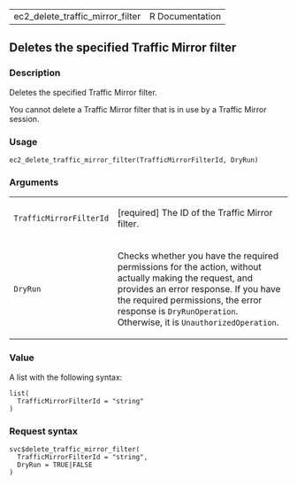 <table style="width: 100%;">
<tbody>
<tr class="odd">
<td>ec2_delete_traffic_mirror_filter</td>
<td style="text-align: right;">R Documentation</td>
</tr>
</tbody>
</table>

## Deletes the specified Traffic Mirror filter

### Description

Deletes the specified Traffic Mirror filter.

You cannot delete a Traffic Mirror filter that is in use by a Traffic
Mirror session.

### Usage

    ec2_delete_traffic_mirror_filter(TrafficMirrorFilterId, DryRun)

### Arguments

<table>
<colgroup>
<col style="width: 35%" />
<col style="width: 65%" />
</colgroup>
<tbody>
<tr class="odd">
<td><code
id="ec2_delete_traffic_mirror_filter_:_TrafficMirrorFilterId">TrafficMirrorFilterId</code></td>
<td><p>[required] The ID of the Traffic Mirror filter.</p></td>
</tr>
<tr class="even">
<td><code
id="ec2_delete_traffic_mirror_filter_:_DryRun">DryRun</code></td>
<td><p>Checks whether you have the required permissions for the action,
without actually making the request, and provides an error response. If
you have the required permissions, the error response is
<code>DryRunOperation</code>. Otherwise, it is
<code>UnauthorizedOperation</code>.</p></td>
</tr>
</tbody>
</table>

### Value

A list with the following syntax:

    list(
      TrafficMirrorFilterId = "string"
    )

### Request syntax

    svc$delete_traffic_mirror_filter(
      TrafficMirrorFilterId = "string",
      DryRun = TRUE|FALSE
    )
